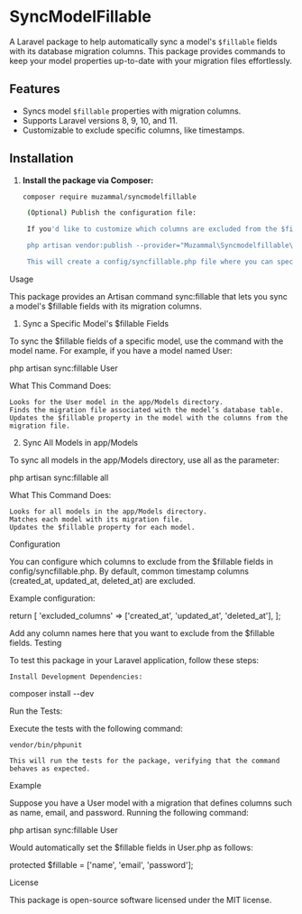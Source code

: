 # SyncModelFillable

A Laravel package to help automatically sync a model's `$fillable` fields with its database migration columns. This package provides commands to keep your model properties up-to-date with your migration files effortlessly.

## Features

- Syncs model `$fillable` properties with migration columns.
- Supports Laravel versions 8, 9, 10, and 11.
- Customizable to exclude specific columns, like timestamps.

## Installation

1. **Install the package via Composer:**

   ```bash
   composer require muzammal/syncmodelfillable

    (Optional) Publish the configuration file:

    If you'd like to customize which columns are excluded from the $fillable fields, publish the configuration file:

    php artisan vendor:publish --provider="Muzammal\Syncmodelfillable\SyncModelFillableServiceProvider"

    This will create a config/syncfillable.php file where you can specify columns to exclude (such as created_at, updated_at, etc.).

Usage

This package provides an Artisan command sync:fillable that lets you sync a model's $fillable fields with its migration columns.
1. Sync a Specific Model's $fillable Fields

To sync the $fillable fields of a specific model, use the command with the model name. For example, if you have a model named User:

php artisan sync:fillable User

What This Command Does:

    Looks for the User model in the app/Models directory.
    Finds the migration file associated with the model’s database table.
    Updates the $fillable property in the model with the columns from the migration file.

2. Sync All Models in app/Models

To sync all models in the app/Models directory, use all as the parameter:

php artisan sync:fillable all

What This Command Does:

    Looks for all models in the app/Models directory.
    Matches each model with its migration file.
    Updates the $fillable property for each model.

Configuration

You can configure which columns to exclude from the $fillable fields in config/syncfillable.php. By default, common timestamp columns (created_at, updated_at, deleted_at) are excluded.

Example configuration:

return [
    'excluded_columns' => ['created_at', 'updated_at', 'deleted_at'],
];

Add any column names here that you want to exclude from the $fillable fields.
Testing

To test this package in your Laravel application, follow these steps:

    Install Development Dependencies:

composer install --dev

Run the Tests:

Execute the tests with the following command:

    vendor/bin/phpunit

    This will run the tests for the package, verifying that the command behaves as expected.

Example

Suppose you have a User model with a migration that defines columns such as name, email, and password. Running the following command:

php artisan sync:fillable User

Would automatically set the $fillable fields in User.php as follows:

protected $fillable = ['name', 'email', 'password'];

License

This package is open-source software licensed under the MIT license.
